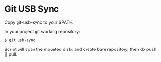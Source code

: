 
# Git USB Sync

Copy git-usb-sync to your $PATH.

In your project git working repository:

    $ git usb-sync

Script will scan the mounted disks and create bare repository, then do push || pull.
